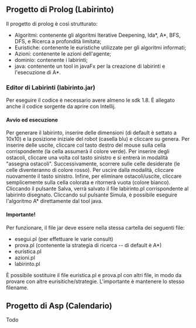 ## Progetto di Prolog (Labirinto)
  Il progetto di prolog è così strutturato:
  * Algoritmi: contenente gli algoritmi Iterative Deepening, Ida*, A*, BFS, DFS, e Ricerca a profondità limitata;
  * Euristiche: contenente le euristiche utilizzate per gli algoritmi informati;
  * Azioni: contenente le azioni dell'agente;
  * dominio: contenente i labirinti;
  * java: contenente un tool in javaFx per la creazione di labirinti e l'esecuzione di A*.
### Editor di Labirinti (labirinto.jar)
Per eseguire il codice è necessario avere almeno le sdk 1.8. 
È allegato anche il codice sorgente da aprire con Intellij.

#### Avvio ed esecuzione
Per generare il labirinto, inserire delle dimensioni (di default è settato a 10x10) e la posizione iniziale del robot (casella blu) e cliccare su genera. 
Per inserire delle uscite, cliccare col tasto destro del mouse sulla cella corrispondente (la cella assumerà il colore verde).
Per inserire degli ostacoli, cliccare una volta col tasto sinistro e si entrerà in modalità "assegna ostacoli". Successivamente, scorrere sulle celle desiderate (le celle diventeranno di colore rosso). Per uscire dalla modalità, cliccare nuovamente il tasto sinistro. 
Infine, per eliminare ostacoli/uscite, cliccare semplicemente sulla cella colorata e ritornerà vuota (colore bianco).
Cliccando il pulsante Salva, verrà salvato il file labirinto.pl corrispondente al labirinto disegnato. 
Cliccando sul pulsante Simula, è possibile eseguire l'algoritmo A* direttamente dal tool java. 

#### Importante!
Per funzionare, il file jar deve essere nella stessa cartella dei seguenti file: 
* esegui.pl (per effettuare le varie consult)
* prova.pl (contenente la strategia di ricerca -- di default è A*)
* euristica.pl
* azioni.pl
* labirinto.pl

È possibile sostituire il file euristica.pl e prova.pl con altri file, in modo da provare con altre eurisitiche/strategie. L'importante è mantenere lo stesso filename. 

## Progetto di Asp (Calendario)
Todo